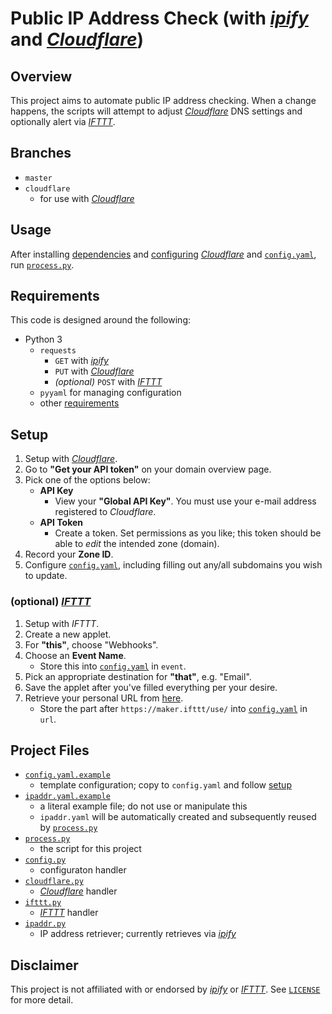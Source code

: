 # Public IP Address Check (with *[ipify][IPIFY]* and *[Cloudflare][CLOUDFLARE]*)

## Overview

This project aims to automate public IP address checking. When a change happens, the scripts will attempt to adjust *[Cloudflare][CLOUDFLARE]* DNS settings and optionally alert via *[IFTTT][IFTTT]*.

## Branches

- `master`
- `cloudflare`
    - for use with *[Cloudflare][CLOUDFLARE]*

## Usage

After installing [dependencies](#requirements) and [configuring](#setup) *[Cloudflare][CLOUDFLARE]* and [`config.yaml`](config.yaml.example), run [`process.py`](process.py).

## Requirements

This code is designed around the following:

- Python 3
    - `requests`
        - `GET` with *[ipify][IPIFY]*
        - `PUT` with *[Cloudflare][CLOUDFLARE]*
        - *(optional)* `POST` with *[IFTTT][IFTTT]*
    - `pyyaml` for managing configuration
    - other [requirements](requirements.txt)

## Setup

1. Setup with *[Cloudflare][CLOUDFLARE]*.
2. Go to **"Get your API token"** on your domain overview page.
3. Pick one of the options below:
    - **API Key**
        - View your **"Global API Key"**. You must use your e-mail address registered to *Cloudflare*.
    - **API Token**
        - Create a token. Set permissions as you like; this token should be able to *edit* the intended zone (domain).
4. Record your **Zone ID**.
5. Configure [`config.yaml`](config.yaml.example), including filling out any/all subdomains you wish to update.

### (optional) *[IFTTT][IFTTT]*

1. Setup with *IFTTT*.
2. Create a new applet.
3. For **"this"**, choose "Webhooks".
4. Choose an **Event Name**.
    - Store this into [`config.yaml`](config.yaml.example) in `event`.
5. Pick an appropriate destination for **"that"**, e.g. "Email".
6. Save the applet after you've filled everything per your desire.
7. Retrieve your personal URL from [here](https://ifttt.com/maker_webhooks/settings).
    - Store the part after `https://maker.ifttt/use/` into [`config.yaml`](config.yaml.example) in `url`.

## Project Files

- [`config.yaml.example`](config.yaml.example)
    - template configuration; copy to `config.yaml` and follow [setup](#setup)
- [`ipaddr.yaml.example`](ipaddr.yaml.example)
    - a literal example file; do not use or manipulate this
    - `ipaddr.yaml` will be automatically created and subsequently reused by [`process.py`](process.py)
- [`process.py`](process.py)
    - the script for this project
- [`config.py`](config.py)
    - configuraton handler
- [`cloudflare.py`](cloudflare.py)
    - *[Cloudflare][CLOUDFLARE]* handler
- [`ifttt.py`](ifttt.py)
    - *[IFTTT][IFTTT]* handler
- [`ipaddr.py`](ipaddr.py)
    - IP address retriever; currently retrieves via *[ipify][IPIFY]*

## Disclaimer

This project is not affiliated with or endorsed by *[ipify][IPIFY]* or *[IFTTT][IFTTT]*. See [`LICENSE`](LICENSE) for more detail.

[IPIFY]: https://ipify.org
[IFTTT]: https://ifttt.com
[CLOUDFLARE]: https://www.cloudflare.com
